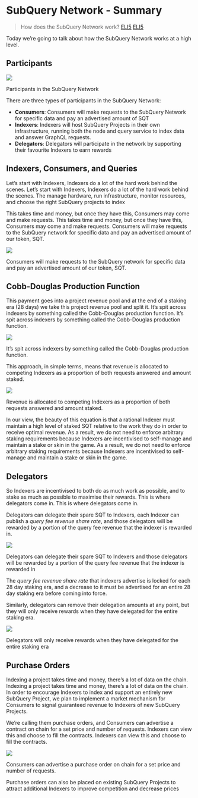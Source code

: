 # SubQuery Network - Summary

> How does the SubQuery Network work? [ELI5](https://www.dictionary.com/e/slang/eli5/#:~:text=ELI5%20stands%20for%20the%20phrase,naive%20understanding%20of%20the%20issue.) [ELI5](https://www.dictionary.com/e/slang/eli5/#:~:text=ELI5%20stands%20for%20the%20phrase,naive%20understanding%20of%20the%20issue.)

Today we’re going to talk about how the SubQuery Network works at a high level.

## Participants


![](https://miro.medium.com/max/1400/1*9993cakplwupZC5tbUv3vA.png)

Participants in the SubQuery Network

There are three types of participants in the SubQuery Network:

-   **Consumers**: Consumers will make requests to the SubQuery Network for specific data and pay an advertised amount of SQT
-   **Indexers**: Indexers will host SubQuery Projects in their own infrastructure, running both the node and query service to index data and answer GraphQL requests.
-   **Delegators**: Delegators will participate in the network by supporting their favourite Indexers to earn rewards

## Indexers, Consumers, and Queries

Let’s start with Indexers, Indexers do a lot of the hard work behind the scenes. Let’s start with Indexers, Indexers do a lot of the hard work behind the scenes. The manage hardware, run infrastructure, monitor resources, and choose the right SubQuery projects to index

This takes time and money, but once they have this, Consumers may come and make requests. This takes time and money, but once they have this, Consumers may come and make requests. Consumers will make requests to the SubQuery network for specific data and pay an advertised amount of our token, SQT.

![](https://miro.medium.com/max/1400/1*dKLkzSc2uXYaPW_IXUxstQ.png)

Consumers will make requests to the SubQuery network for specific data and pay an advertised amount of our token, SQT.

## Cobb-Douglas Production Function

This payment goes into a project revenue pool and at the end of a staking era (28 days) we take this project revenue pool and split it. It’s spit across indexers by something called the Cobb-Douglas production function. It’s spit across indexers by something called the Cobb-Douglas production function.

![](https://miro.medium.com/max/1400/1*E-W7o7cWoclxHb8rXAMdpA.png)

It’s spit across indexers by something called the Cobb-Douglas production function.

This approach, in simple terms, means that revenue is allocated to competing Indexers as a proportion of both requests answered and amount staked.

![](https://miro.medium.com/max/1400/1*VhDu2BGDxd3ob7z9XkoOXA.png)

Revenue is allocated to competing Indexers as a proportion of both requests answered and amount staked.

In our view, the beauty of this equation is that a rational Indexer must maintain a high level of staked SQT relative to the work they do in order to receive optimal revenue. As a result, we do not need to enforce arbitrary staking requirements because Indexers are incentivised to self-manage and maintain a stake or skin in the game. As a result, we do not need to enforce arbitrary staking requirements because Indexers are incentivised to self-manage and maintain a stake or skin in the game.

## Delegators

So Indexers are incentivised to both do as much work as possible, and to stake as much as possible to maximise their rewards. This is where delegators come in. This is where delegators come in.

Delegators can delegate their spare SQT to Indexers, each Indexer can publish a _query fee revenue share rate_, and those delegators will be rewarded by a portion of the query fee revenue that the indexer is rewarded in.

![](https://miro.medium.com/max/1400/1*YoN7PV7h3a2nAFN-ODqILg.png)

Delegators can delegate their spare SQT to Indexers and those delegators will be rewarded by a portion of the query fee revenue that the indexer is rewarded in

The _query fee revenue share rate_ that indexers advertise is locked for each 28 day staking era, and a decrease to it must be advertised for an entire 28 day staking era before coming into force.

Similarly, delegators can remove their delegation amounts at any point, but they will only receive rewards when they have delegated for the entire staking era.

![](https://miro.medium.com/max/1400/0*we0k4A07pbj86COZ)

Delegators will only receive rewards when they have delegated for the entire staking era

## Purchase Orders

Indexing a project takes time and money, there’s a lot of data on the chain. Indexing a project takes time and money, there’s a lot of data on the chain. In order to encourage Indexers to index and support an entirely new SubQuery Project, we plan to implement a market mechanism for Consumers to signal guaranteed revenue to Indexers of new SubQuery Projects.

We’re calling them purchase orders, and Consumers can advertise a contract on chain for a set price and number of requests. Indexers can view this and choose to fill the contracts. Indexers can view this and choose to fill the contracts.

![](https://miro.medium.com/max/1400/1*IPtaZlt24E7h9bKNZWdSCw.png)

Consumers can advertise a purchase order on chain for a set price and number of requests.

Purchase orders can also be placed on existing SubQuery Projects to attract additional Indexers to improve competition and decrease prices